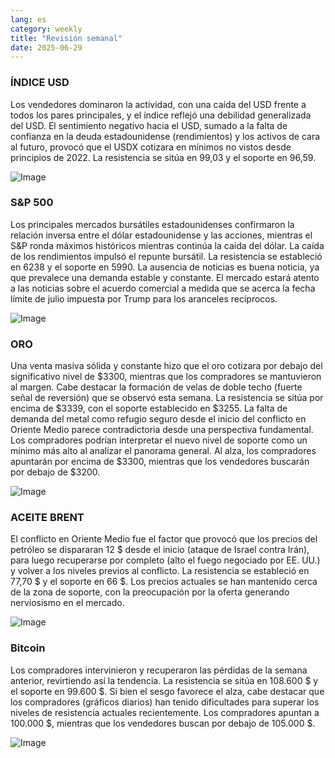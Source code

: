 ```yaml
---
lang: es
category: weekly
title: "Revisión semanal"
date: 2025-06-29
---
```


### ÍNDICE USD

Los vendedores dominaron la actividad, con una caída del USD frente a todos los pares principales, y el índice reflejó una debilidad generalizada del USD. El sentimiento negativo hacia el USD, sumado a la falta de confianza en la deuda estadounidense (rendimientos) y los activos de cara al futuro, provocó que el USDX cotizara en mínimos no vistos desde principios de 2022. La resistencia se sitúa en 99,03 y el soporte en 96,59.

![Image](https://markleighedu.github.io/img/Jun-2025/29-Jun-2025/usdindex.jpg)

### S&P 500

Los principales mercados bursátiles estadounidenses confirmaron la relación inversa entre el dólar estadounidense y las acciones, mientras el S&P ronda máximos históricos mientras continúa la caída del dólar. La caída de los rendimientos impulsó el repunte bursátil. La resistencia se estableció en 6238 y el soporte en 5990. La ausencia de noticias es buena noticia, ya que prevalece una demanda estable y constante. El mercado estará atento a las noticias sobre el acuerdo comercial a medida que se acerca la fecha límite de julio impuesta por Trump para los aranceles recíprocos.

![Image](https://markleighedu.github.io/img/Jun-2025/29-Jun-2025/sp500.jpg)

### ORO

Una venta masiva sólida y constante hizo que el oro cotizara por debajo del significativo nivel de $3300, mientras que los compradores se mantuvieron al margen. Cabe destacar la formación de velas de doble techo (fuerte señal de reversión) que se observó esta semana. La resistencia se sitúa por encima de $3339, con el soporte establecido en $3255. La falta de demanda del metal como refugio seguro desde el inicio del conflicto en Oriente Medio parece contradictoria desde una perspectiva fundamental. Los compradores podrían interpretar el nuevo nivel de soporte como un mínimo más alto al analizar el panorama general. Al alza, los compradores apuntarán por encima de $3300, mientras que los vendedores buscarán por debajo de $3200.

![Image](https://markleighedu.github.io/img/Jun-2025/29-Jun-2025/gold.jpg)

### ACEITE BRENT

El conflicto en Oriente Medio fue el factor que provocó que los precios del petróleo se dispararan 12 $ desde el inicio (ataque de Israel contra Irán), para luego recuperarse por completo (alto el fuego negociado por EE. UU.) y volver a los niveles previos al conflicto. La resistencia se estableció en 77,70 $ y el soporte en 66 $. Los precios actuales se han mantenido cerca de la zona de soporte, con la preocupación por la oferta generando nerviosismo en el mercado.

![Image](https://markleighedu.github.io/img/Jun-2025/29-Jun-2025/brentoil.jpg)

### Bitcoin

Los compradores intervinieron y recuperaron las pérdidas de la semana anterior, revirtiendo así la tendencia. La resistencia se sitúa en 108.600 $ y el soporte en 99.600 $. Si bien el sesgo favorece el alza, cabe destacar que los compradores (gráficos diarios) han tenido dificultades para superar los niveles de resistencia actuales recientemente. Los compradores apuntan a 100.000 $, mientras que los vendedores buscan por debajo de 105.000 $.

![Image](https://markleighedu.github.io/img/Jun-2025/29-Jun-2025/bitcoin.jpg)

